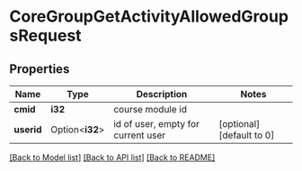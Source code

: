 # CoreGroupGetActivityAllowedGroupsRequest

## Properties

Name | Type | Description | Notes
------------ | ------------- | ------------- | -------------
**cmid** | **i32** | course module id | 
**userid** | Option<**i32**> | id of user, empty for current user | [optional][default to 0]

[[Back to Model list]](../README.md#documentation-for-models) [[Back to API list]](../README.md#documentation-for-api-endpoints) [[Back to README]](../README.md)


